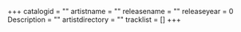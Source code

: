 +++
catalogid = ""
artistname = ""
releasename = ""
releaseyear = 0
Description = ""
artistdirectory = ""
tracklist = []
+++
